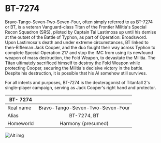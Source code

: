 # BT-7274

Bravo-Tango-Seven-Two-Seven-Four, often simply referred to as BT-7274 or BT, is a veteran Vanguard-class Titan of the Frontier Militia's Special Recon Squadron (SRS), piloted by Captain Tai Lastimosa up until his demise at the outset of the Battle of Typhon, as part of Operation: Broadsword. Upon Lastimosa's death and under extreme circumstances, BT linked to then-Rifleman Jack Cooper, and the duo fought their way across Typhon to complete Special Operation 217 and stop the IMC from using its newfound weapon of mass destruction, the Fold Weapon, to devastate the Militia. The Titan ultimately sacrificed himself to destroy the Fold Weapon while protecting Cooper, securing the Militia's decisive victory in the battle. Despite his destruction, it is possible that his AI somehow still survives.

For all intents and purposes, BT-7274 is the deuteragonist of Titanfall 2's single-player campaign, serving as Jack Cooper's right hand and protector.

| BT- 7274  |                                  |
| --------- | :------------------------------: |
| Real name | Bravo-Tango-Seven-Two-Seven-Four |
| Alias     |           BT-7274, BT            |
| Homeworld |        Harmony (presumed)        |

![Alt img](c:/Users/Roland/Desktop/let%C3%B6lt%C3%B6tt%20k%C3%A9pek/726634.jpg)
